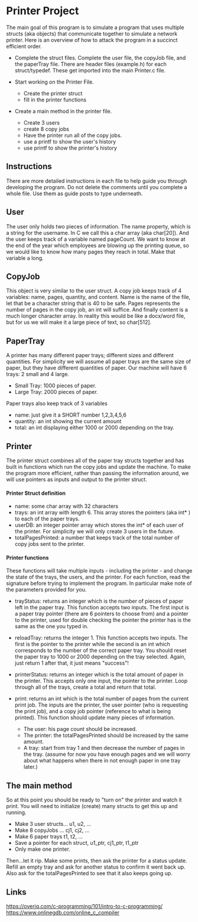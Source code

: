 # Printer Project
The main goal of this program is to simulate a program that uses multiple structs (aka objects) that communicate together to simulate a network printer.  Here is an overview of how to attack the program in a succinct efficient order.

-  Complete the struct files.  Complete the user file, the copyJob file, and the paperTray file.  There are header files (example.h) for each struct/typedef.  These get imported into the main Printer.c file.

-  Start working on the Printer File.
    -  Create the printer struct
    -  fill in the printer functions

-  Create a main method in the printer file.
    -  Create 3 users
    -  create 8 copy jobs
    -  Have the printer run all of the copy jobs.
    -  use a printf to show the user's history
    -  use printf to show the printer's history

## Instructions
There are more detailed instructions in each file to help guide you through developing the program.  Do not delete the comments until you complete a whole file.  Use them as guide posts to type underneath.

## User
The user only holds two pieces of information.  The name property, which is a string for the username.  In C we call this a char array (aka char[20]).  And the user keeps track of a variable named pageCount.  We want to know at the end of the year which employees are blowing up the printing queue, so we would like to know how many pages they reach in total.  Make that variable a long.

## CopyJob
This object is very similar to the user struct.  A copy job keeps track of 4 variables: name, pages, quantity, and content.  Name is the name of the file, let that be a character string that is 40 to be safe.  Pages represents the number of pages in the copy job, an int will suffice.  And finally content is a much longer character array.  In reality this would be like a docx/word file, but for us we will make it a large piece of text, so char[512].

## PaperTray
A printer has many different paper trays; different sizes and different quantities.  For simplicity we will assume all paper trays are the same size of paper, but they have different quantities of paper.  Our machine will have 6 trays: 2 small and 4 large.
-  Small Tray: 1000 pieces of paper.
-  Large Tray: 2000 pieces of paper.

Paper trays also keep track of 3 variables
-  name:  just give it a SHORT number 1,2,3,4,5,6
-  quantity: an int showing the current amount
-  total:  an int displaying either 1000 or 2000 depending on the tray.

## Printer
The printer struct combines all of the paper tray structs together and has built in functions which run the copy jobs and update the machine.  To make the program more efficient, rather than passing the information around, we will use pointers as inputs and output to the printer struct.

#### Printer Struct definition
-  name: some char array with 32 characters
-  trays: an int array with length 6.  This array stores the pointers (aka int* ) to each of the paper trays.
-  userDB: an integer pointer array which stores the int* of each user of the printer.  For simplicity we will only create 3 users in the future.
-  totalPagesPrinted:  a number that keeps track of the total number of copy jobs sent to the printer.

#### Printer functions
These functions will take multiple inputs - including the printer - and change the state of the trays, the users, and the printer.  For each function, read the signature before trying to implement the program.  In particular make note of the parameters provided for you.

-  trayStatus:  returns an integer which is the number of pieces of paper left in the paper tray.  This function accepts two inputs.  The first input is a paper tray pointer (there are 6 pointers to choose from) and a pointer to the printer, used for double checking the pointer the printer has is the same as the one you typed in.

-  reloadTray:  returns the integer 1.  This function accepts two inputs.  The first is the pointer to the printer while the second is an int which corresponds to the number of the correct paper tray.  You should reset the paper tray to 1000 or 2000 depending on the tray selected.  Again, just return 1 after that, it just means "success"!

-  printerStatus: returns an integer which is the total amount of paper in the printer.  This accepts only one input, the pointer to the printer.  Loop through all of the trays, create a total and return that total.

-  print: returns an int which is the total number of pages from the current print job.  The inputs are the printer, the user pointer (who is requesting the print job), and a copy job pointer (reference to what is being printed).  This function should update many pieces of information.
    -  The user: his page count should be increased.
    -  The printer: the totalPagesPrinted should be increased by the same amount.
    -  A tray:  start from tray 1 and then decrease the number of pages in the tray. (assume for now you have enough pages and we will worry about what happens when there in not enough paper in one tray later.)

## The main method
So at this point you should be ready to "turn on" the printer and watch it print.  You will need to initialize (create) many structs to get this up and running.
-  Make 3 user structs... u1, u2, ...
-  Make 8 copyJobs ... cj1, cj2, ...
-  Make 6 paper trays t1, t2, ...
-  Save a pointer for each struct, u1_ptr, cj1_ptr, t1_ptr
-  Only make one printer.

Then...let it rip.  Make some prints, then ask the printer for a status update.  Refill an empty tray and ask for another status to confirm it went back up.  Also ask for the totalPagesPrinted to see that it also keeps going up.

## Links
https://overiq.com/c-programming/101/intro-to-c-programming/
https://www.onlinegdb.com/online_c_compiler 